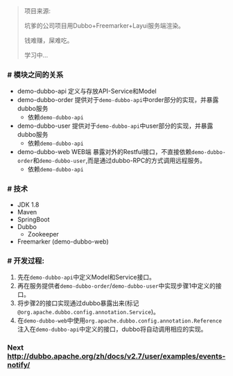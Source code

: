 > 项目来源:
>
> 坑爹的公司项目用Dubbo+Freemarker+Layui服务端渲染。
> 
> 钱难赚，屎难吃。
> 
> 学习中...

### # 模块之间的关系

* demo-dubbo-api 定义与存放API-Service和Model
* demo-dubbo-order 提供对于`demo-dubbo-api`中order部分的实现，并暴露dubbo服务
    * 依赖`demo-dubbo-api`
* demo-dubbo-user 提供对于`demo-dubbo-api`中user部分的实现，并暴露dubbo服务
    * 依赖`demo-dubbo-api`
* demo-dubbo-web WEB端 暴露对外的Restful接口，不直接依赖`demo-dubbo-order`和`demo-dubbo-user`,而是通过dubbo-RPC的方式调用远程服务。
    * 依赖`demo-dubbo-api`

### # 技术

* JDK 1.8
* Maven
* SpringBoot
* Dubbo
  * Zookeeper
* Freemarker (demo-dubbo-web)

### # 开发过程:
1. 先在`demo-dubbo-api`中定义Model和Service接口。
2. 再在服务提供者`demo-dubbo-order`/`demo-dubbo-user`中实现步骤1中定义的接口。
3. 将步骤2的接口实现通过dubbo暴露出来(标记`@org.apache.dubbo.config.annotation.Service`)。
4. 在`demo-dubbo-web`中使用`org.apache.dubbo.config.annotation.Reference`注入在`demo-dubbo-api`中定义的接口，dubbo将自动调用相应的实现。



### Next http://dubbo.apache.org/zh/docs/v2.7/user/examples/events-notify/